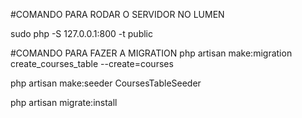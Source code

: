 #COMANDO PARA RODAR O SERVIDOR NO LUMEN

sudo php -S 127.0.0.1:800 -t public

#COMANDO PARA FAZER A MIGRATION
php artisan make:migration create_courses_table --create=courses

php artisan make:seeder CoursesTableSeeder

php artisan migrate:install
